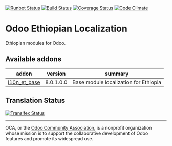 [![Runbot Status](https://runbot.odoo-community.org/runbot/badge/flat/221/7.0.svg)](https://runbot.odoo-community.org/runbot/repo/github-com-oca-l10n-ethiopia-221)
[![Build Status](https://travis-ci.org/OCA/l10n-ethiopia.svg?branch=7.0)](https://travis-ci.org/OCA/l10n-ethiopia)
[![Coverage Status](https://coveralls.io/repos/OCA/l10n-ethiopia/badge.svg?branch=7.0&service=github)](https://coveralls.io/github/OCA/l10n-ethiopia?branch=7.0)
[![Code Climate](https://codeclimate.com/github/OCA/l10n-ethiopia/badges/gpa.svg)](https://codeclimate.com/github/OCA/l10n-ethiopia)

# Odoo Ethiopian Localization

Ethiopian modules for Odoo.

[//]: # (addons)
Available addons
----------------
addon | version | summary
--- | --- | ---
[l10n_et_base](l10n_et_base/) | 8.0.1.0.0 | Base module localization for Ethiopia

[//]: # (end addons)

Translation Status
------------------
[![Transifex Status](https://www.transifex.com/oca/OCA-l10n-ethiopia-8-0/chart/image_png)](https://www.transifex.com/oca/OCA-l10n-ethiopia-8-0)

----

OCA, or the [Odoo Community Association](http://odoo-community.org/), is a nonprofit organization whose
mission is to support the collaborative development of Odoo features and
promote its widespread use.
